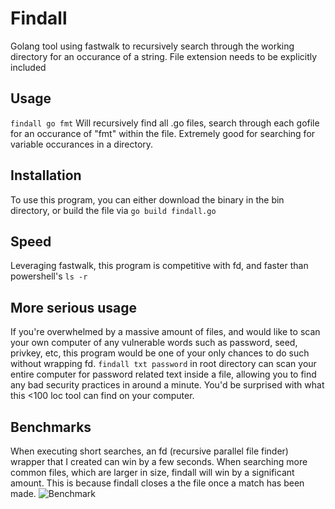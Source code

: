 # Findall

Golang tool using fastwalk to recursively search through the working directory for an occurance of a string. File extension needs to be explicitly included

## Usage
```findall go fmt```
Will recursively find all .go files, search through each gofile for an occurance of "fmt" within the file. Extremely good for searching for variable occurances in a directory.

## Installation
To use this program, you can either download the binary in the bin directory, or build the file via
```go build findall.go```

## Speed

Leveraging fastwalk, this program is competitive with fd, and faster than powershell's ```ls -r```

## More serious usage

If you're overwhelmed by a massive amount of files, and would like to scan your own computer of any vulnerable words such as password, seed, privkey, etc, this program would be one of your only chances to do such without wrapping fd. ```findall txt password``` in root directory can scan your entire computer for password related text inside a file, allowing you to find any bad security practices in around a minute. You'd be surprised with what this <100 loc tool can find on your computer.

## Benchmarks

When executing short searches, an fd (recursive parallel file finder) wrapper that I created can win by a few seconds. When searching more common files, which are larger in size, findall will win by a significant amount. This is because findall closes a the file once a match has been made.
![Benchmark](./metrics/benchmark1.png)
